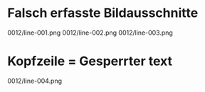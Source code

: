 # Falsch erfasste Bildausschnitte
0012/line-001.png
0012/line-002.png
0012/line-003.png
# Kopfzeile = Gesperrter text
0012/line-004.png
